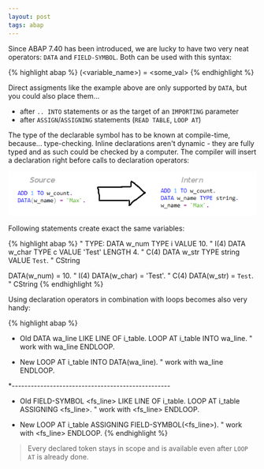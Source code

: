 ```yaml
---
layout: post
tags: abap
---
```


Since ABAP 7.40 has been introduced, we are lucky to have two very neat operators: `DATA` and `FIELD-SYMBOL`. Both can be used with this syntax:

{% highlight abap %}
<operator>(<variable_name>) = <some_val>
{% endhighlight %}                                            

Direct assigments like the example above are only supported by `DATA`, but you could also place them...

 - after `.. INTO` statements or as the target of an `IMPORTING` parameter
 - after `ASSIGN`/`ASSIGNING` statements (`READ TABLE`, `LOOP AT`)

The type of the declarable symbol has to be known at compile-time, because... type-checking. Inline declarations aren't dynamic - they are fully typed and as such could be checked by a computer. The compiler will insert a declaration right before calls to declaration operators:

![insert](/img/assets/insert.png)

Following statements create exact the same variables:

{% highlight abap %}
" TYPE:
DATA w_num  TYPE i VALUE 10.                " I(4)
DATA w_char TYPE c VALUE 'Test' LENGTH 4.   " C(4)
DATA w_str  TYPE string VALUE `Test`.       " CString

DATA(w_num)     = 10.                       " I(4)
DATA(w_char)    = 'Test'.                   " C(4)
DATA(w_str)     = `Test`.                   " CString
{% endhighlight %}

Using declaration operators in combination with loops becomes also very handy:

{% highlight abap %}
* Old
DATA wa_line LIKE LINE OF i_table.
LOOP AT i_table INTO wa_line.
    " work with wa_line
ENDLOOP.

* New
LOOP AT i_table INTO DATA(wa_line).
    " work with wa_line
ENDLOOP.

*--------------------------------------------------

* Old
FIELD-SYMBOL <fs_line> LIKE LINE OF i_table.
LOOP AT i_table ASSIGNING <fs_line>.
    " work with <fs_line>
ENDLOOP.

* New
LOOP AT i_table ASSIGNING FIELD-SYMBOL(<fs_line>).
    " work with <fs_line>
ENDLOOP.
{% endhighlight %}

> Every declared token stays in scope and is available even after `LOOP AT` is already done.
